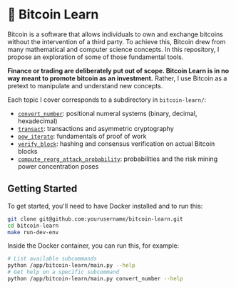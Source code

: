 # :wrench: Bitcoin Learn

Bitcoin is a software that allows individuals to own and exchange bitcoins without the intervention of a third party.
To achieve this, Bitcoin drew from many mathematical and computer science concepts.
In this repository, I propose an exploration of some of those fundamental tools.

**Finance or trading are deliberately put out of scope. Bitcoin Learn is in no way meant to promote bitcoin as an investment.**
Rather, I use Bitcoin as a pretext to manipulate and understand new concepts.

Each topic I cover corresponds to a subdirectory in `bitcoin-learn/`:
- [`convert_number`](https://github.com/Konilo/bitcoin-learn/blob/main/bitcoin-learn/convert_number/notes.md): positional numeral systems (binary, decimal, hexadecimal)
- [`transact`](https://github.com/Konilo/bitcoin-learn/blob/main/bitcoin-learn/transact/run.py): transactions and asymmetric cryptography
- [`pow_iterate`](https://github.com/Konilo/bitcoin-learn/blob/main/bitcoin-learn/pow_iterate/run.py): fundamentals of proof of work
- [`verify_block`](https://github.com/Konilo/bitcoin-learn/blob/main/bitcoin-learn/verify_block/run.py): hashing and consensus verification on actual Bitcoin blocks
- [`compute_reorg_attack_probability`](https://github.com/Konilo/bitcoin-learn/blob/main/bitcoin-learn/compute_reorg_attack_probability/notes.md): probabilities and the risk mining power concentration poses


## Getting Started

To get started, you'll need to have Docker installed and to run this:
```sh
git clone git@github.com:yourusername/bitcoin-learn.git
cd bitcoin-learn
make run-dev-env
```

Inside the Docker container, you can run this, for example:
```sh
# List available subcommands
python /app/bitcoin-learn/main.py --help
# Get help on a specific subcommand
python /app/bitcoin-learn/main.py convert_number --help
```

